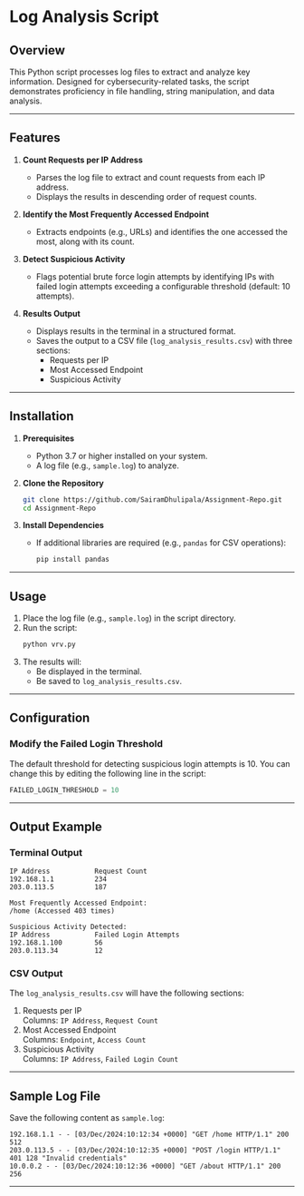 
# **Log Analysis Script**

## **Overview**
This Python script processes log files to extract and analyze key information. Designed for cybersecurity-related tasks, the script demonstrates proficiency in file handling, string manipulation, and data analysis.

---

## **Features**

1. **Count Requests per IP Address**  
   - Parses the log file to extract and count requests from each IP address.
   - Displays the results in descending order of request counts.

2. **Identify the Most Frequently Accessed Endpoint**  
   - Extracts endpoints (e.g., URLs) and identifies the one accessed the most, along with its count.

3. **Detect Suspicious Activity**  
   - Flags potential brute force login attempts by identifying IPs with failed login attempts exceeding a configurable threshold (default: 10 attempts).

4. **Results Output**  
   - Displays results in the terminal in a structured format.
   - Saves the output to a CSV file (`log_analysis_results.csv`) with three sections:
     - Requests per IP
     - Most Accessed Endpoint
     - Suspicious Activity

---

## **Installation**

1. **Prerequisites**
   - Python 3.7 or higher installed on your system.
   - A log file (e.g., `sample.log`) to analyze.

2. **Clone the Repository**
   ```bash
   git clone https://github.com/SairamDhulipala/Assignment-Repo.git
   cd Assignment-Repo
   ```

3. **Install Dependencies**
   - If additional libraries are required (e.g., `pandas` for CSV operations):
     ```bash
     pip install pandas
     ```

---

## **Usage**

1. Place the log file (e.g., `sample.log`) in the script directory.
2. Run the script:
   ```bash
   python vrv.py
   ```
3. The results will:
   - Be displayed in the terminal.
   - Be saved to `log_analysis_results.csv`.

---

## **Configuration**

### Modify the **Failed Login Threshold**
The default threshold for detecting suspicious login attempts is 10. You can change this by editing the following line in the script:
```python
FAILED_LOGIN_THRESHOLD = 10
```

---

## **Output Example**

### **Terminal Output**
```plaintext
IP Address           Request Count
192.168.1.1          234
203.0.113.5          187

Most Frequently Accessed Endpoint:
/home (Accessed 403 times)

Suspicious Activity Detected:
IP Address           Failed Login Attempts
192.168.1.100        56
203.0.113.34         12
```

### **CSV Output**
The `log_analysis_results.csv` will have the following sections:
1. Requests per IP  
   Columns: `IP Address`, `Request Count`
2. Most Accessed Endpoint  
   Columns: `Endpoint`, `Access Count`
3. Suspicious Activity  
   Columns: `IP Address`, `Failed Login Count`

---

## **Sample Log File**

Save the following content as `sample.log`:
```plaintext
192.168.1.1 - - [03/Dec/2024:10:12:34 +0000] "GET /home HTTP/1.1" 200 512
203.0.113.5 - - [03/Dec/2024:10:12:35 +0000] "POST /login HTTP/1.1" 401 128 "Invalid credentials"
10.0.0.2 - - [03/Dec/2024:10:12:36 +0000] "GET /about HTTP/1.1" 200 256
```

---